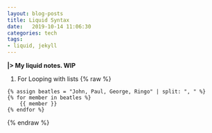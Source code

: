 ```yaml
---
layout: blog-posts
title: Liquid Syntax
date:   2019-10-14 11:06:30
categories: tech
tags:
- liquid, jekyll
---
```


__\|\> My liquid notes. WIP__

1. For Looping with lists
{% raw %}
```liquid	
{% assign beatles = "John, Paul, George, Ringo" | split: ", " %}
{% for member in beatles %}
	{{ member }}
{% endfor %}
```
{% endraw %}
